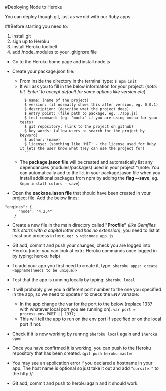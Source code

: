 
#Deploying Node to Heroku

You can deploy though git, just as we did with our Ruby apps.

##Before starting you need to:
  1. install git
  2. sign up to Heroku
  3. install Heroku toolbelt
  4. add /node_modules to your .gitignore file 

* Go to the Heroku home page and install node.js

* Create your package.json file:
  * From inside the directory in the terminal type:
      ```$ npm init```
  * It will ask you to fill in the below information for your project:
      (*note: hit 'Enter' to accept default for some options like version etc*)
      ```
        $ name: (name of the project)
        $ version: (it normally shows this after version, eg. 0.0.1)
        $ description: (describe what the project does)
        $ entry point: (file path to package, eg. ./app.js)
        $ test command: (eg. 'mocha' if you are using mocha for your tests)
        $ git repository: (link to the project on github)
        $ key words: (allow users to search for the project by keyword)
        $ author: (name)
        $ license: (somthing like 'MIT' - the license used for Ruby. It lets the user know what they can use the project for)
        ```
  * The **package.jason file** will be created and automatically list any dependancies (modules/packages) used in your     project
    *(note: You can automatically add to the list in your package.jason file when you install additional packages from npm by
     adding the **flag --save**, eg. ```$npm install colors --save```)
* Open the **package.jason file** that should have been created in your project file. Add the below lines:
```    
"engines": {
      "node": "4.2.4"
    }
```
* Create a new file in the main directory called **"Procfile"** *(like Gemfiles this starts with a capital letter and has no extension)*, you need to list at least one process in here, ```eg: $ web:node app.js```

* Git add, commit and push your changes, check you are logged into Heroku (note: you can look at extra Heroku commands once logged in by typing: heroku help)

* To add your app you first need to create it, type:
  ```$heroku apps: create <appname(needs to be unique)>```

* Test that the app is running locally by typing:
  ```$heroku local```

* It will probably give you a different port number to the one you specified in the app, so we need to update it to check the ENV variable:
  * In the app change the var for the port to the below (replace 1337 with whatever local port you are running on).
    ```var port = process.env.PORT || 1337;```
  * This will tell the app to run on the env port if specified or on the local port if not.

* Check if it is now working by running ```$heroku local``` again and ```$heroku open```

* Once you have confirmed it is working, you can push to the Heroku repository that has been created.
  ```$git push heroku master```

* You may see an application error if you declared a hostname in your app. The host name is optional so just take it out and add ```"oursite:"``` to the http://.

* Git add, commit and push to heroku again and it should work.
